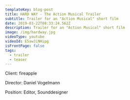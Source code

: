 ```yaml
---
templateKey: blog-post
title: HARD WAY - The Action Musical Trailer
subtitle: Trailer for an "Action Musical" short film
date: 2019-03-22T08:33:24.562Z
description: Trailer for an "Action Musical" short film
image: /img/hardway.jpg
videoType: youtube
videoId: E5awJiNHipg
isFrontPage: false
tags:
  - trailer
  - teaser
---
```

Client: fireapple

Director: Daniel Vogelmann

Position: Editor, Sounddesigner
